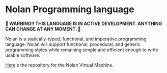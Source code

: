 # Nolan Programming language
**🚧 WARNING!! THIS LANGUAGE IS IN ACTIVE DEVELOPMENT. ANYTHING CAN CHANGE AT ANY MOMENT. 🚧**

Nolan is a statically-typed, functional, and imperative programming language. Nolan will support functional, procedural, and generic programming styles while remaining simple and efficient enough to write usable software.

[Here](github.com/bichanna/nolan-vm)'s the repository for the Nolan Virtual Machine.
